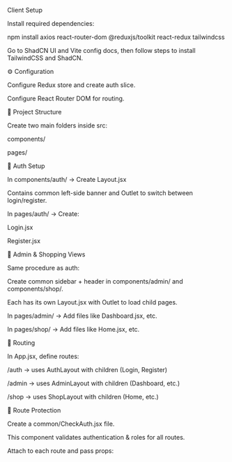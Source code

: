 Client Setup

Install required dependencies:

npm install axios react-router-dom @reduxjs/toolkit react-redux tailwindcss


Go to ShadCN UI and Vite config docs, then follow steps to install TailwindCSS and ShadCN.

⚙️ Configuration

Configure Redux store and create auth slice.

Configure React Router DOM for routing.

📂 Project Structure

Create two main folders inside src:

components/

pages/

🔑 Auth Setup

In components/auth/ → Create Layout.jsx

Contains common left-side banner and Outlet to switch between login/register.

In pages/auth/ → Create:

Login.jsx

Register.jsx

🔑 Admin & Shopping Views

Same procedure as auth:

Create common sidebar + header in components/admin/ and components/shop/.

Each has its own Layout.jsx with Outlet to load child pages.

In pages/admin/ → Add files like Dashboard.jsx, etc.

In pages/shop/ → Add files like Home.jsx, etc.

🚏 Routing

In App.jsx, define routes:

/auth → uses AuthLayout with children (Login, Register)

/admin → uses AdminLayout with children (Dashboard, etc.)

/shop → uses ShopLayout with children (Home, etc.)

🔐 Route Protection

Create a common/CheckAuth.jsx file.

This component validates authentication & roles for all routes.

Attach <CheckAuth> to each route and pass props:

<CheckAuth isAuthenticated={isAuthenticated} user={user}>
  <AdminLayout />
</CheckAuth>